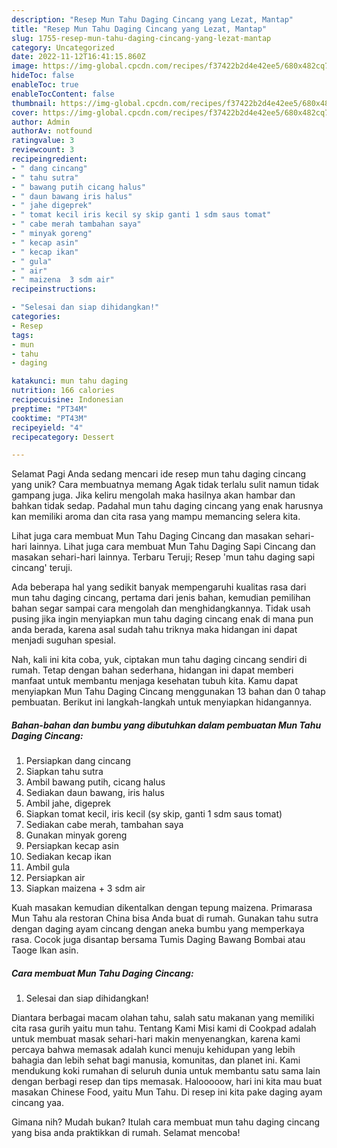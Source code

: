 ```yaml
---
description: "Resep Mun Tahu Daging Cincang yang Lezat, Mantap"
title: "Resep Mun Tahu Daging Cincang yang Lezat, Mantap"
slug: 1755-resep-mun-tahu-daging-cincang-yang-lezat-mantap
category: Uncategorized
date: 2022-11-12T16:41:15.860Z
image: https://img-global.cpcdn.com/recipes/f37422b2d4e42ee5/680x482cq70/mun-tahu-daging-cincang-foto-resep-utama.jpg
hideToc: false
enableToc: true
enableTocContent: false
thumbnail: https://img-global.cpcdn.com/recipes/f37422b2d4e42ee5/680x482cq70/mun-tahu-daging-cincang-foto-resep-utama.jpg
cover: https://img-global.cpcdn.com/recipes/f37422b2d4e42ee5/680x482cq70/mun-tahu-daging-cincang-foto-resep-utama.jpg
author: Admin
authorAv: notfound
ratingvalue: 3
reviewcount: 3
recipeingredient:
- " dang cincang"
- " tahu sutra"
- " bawang putih cicang halus"
- " daun bawang iris halus"
- " jahe digeprek"
- " tomat kecil iris kecil sy skip ganti 1 sdm saus tomat"
- " cabe merah tambahan saya"
- " minyak goreng"
- " kecap asin"
- " kecap ikan"
- " gula"
- " air"
- " maizena  3 sdm air"
recipeinstructions:

- "Selesai dan siap dihidangkan!"
categories:
- Resep
tags:
- mun
- tahu
- daging

katakunci: mun tahu daging 
nutrition: 166 calories
recipecuisine: Indonesian
preptime: "PT34M"
cooktime: "PT43M"
recipeyield: "4"
recipecategory: Dessert

---
```



Selamat Pagi Anda sedang mencari ide resep mun tahu daging cincang yang unik? Cara membuatnya memang Agak tidak terlalu sulit namun tidak gampang juga. Jika keliru mengolah maka hasilnya akan hambar dan bahkan tidak sedap. Padahal mun tahu daging cincang yang enak harusnya kan memiliki aroma dan cita rasa yang mampu memancing selera kita.


Lihat juga cara membuat Mun Tahu Daging Cincang dan masakan sehari-hari lainnya. Lihat juga cara membuat Mun Tahu Daging Sapi Cincang dan masakan sehari-hari lainnya. Terbaru Teruji; Resep &#39;mun tahu daging sapi cincang&#39; teruji.

Ada beberapa hal yang sedikit banyak mempengaruhi kualitas rasa dari mun tahu daging cincang, pertama dari jenis bahan, kemudian pemilihan bahan segar sampai cara mengolah dan menghidangkannya. Tidak usah pusing jika ingin menyiapkan mun tahu daging cincang enak di mana pun anda berada, karena asal sudah tahu triknya maka hidangan ini dapat menjadi suguhan spesial.


Nah, kali ini kita coba, yuk, ciptakan mun tahu daging cincang sendiri di rumah. Tetap dengan bahan sederhana, hidangan ini dapat memberi manfaat untuk membantu menjaga kesehatan tubuh kita. Kamu dapat menyiapkan Mun Tahu Daging Cincang menggunakan 13 bahan dan 0 tahap pembuatan. Berikut ini langkah-langkah untuk menyiapkan hidangannya.

<!--inarticleads1-->

##### Bahan-bahan dan bumbu yang dibutuhkan dalam pembuatan Mun Tahu Daging Cincang:

1. Persiapkan  dang cincang
1. Siapkan  tahu sutra
1. Ambil  bawang putih, cicang halus
1. Sediakan  daun bawang, iris halus
1. Ambil  jahe, digeprek
1. Siapkan  tomat kecil, iris kecil (sy skip, ganti 1 sdm saus tomat)
1. Sediakan  cabe merah, tambahan saya
1. Gunakan  minyak goreng
1. Persiapkan  kecap asin
1. Sediakan  kecap ikan
1. Ambil  gula
1. Persiapkan  air
1. Siapkan  maizena + 3 sdm air


Kuah masakan kemudian dikentalkan dengan tepung maizena. Primarasa Mun Tahu ala restoran China bisa Anda buat di rumah. Gunakan tahu sutra dengan daging ayam cincang dengan aneka bumbu yang memperkaya rasa. Cocok juga disantap bersama Tumis Daging Bawang Bombai atau Taoge Ikan asin. 

<!--inarticleads2-->

##### Cara membuat Mun Tahu Daging Cincang:


1. Selesai dan siap dihidangkan!

Diantara berbagai macam olahan tahu, salah satu makanan yang memiliki cita rasa gurih yaitu mun tahu. Tentang Kami Misi kami di Cookpad adalah untuk membuat masak sehari-hari makin menyenangkan, karena kami percaya bahwa memasak adalah kunci menuju kehidupan yang lebih bahagia dan lebih sehat bagi manusia, komunitas, dan planet ini. Kami mendukung koki rumahan di seluruh dunia untuk membantu satu sama lain dengan berbagi resep dan tips memasak. Halooooow, hari ini kita mau buat masakan Chinese Food, yaitu Mun Tahu. Di resep ini kita pake daging ayam cincang yaa. 

Gimana nih? Mudah bukan? Itulah cara membuat mun tahu daging cincang yang bisa anda praktikkan di rumah. Selamat mencoba!
